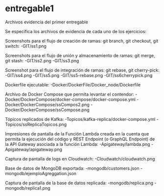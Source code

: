 # entregable1
Archivos evidencia del primer entregable

Se especifica los archivos de evidencia de cada uno de los ejercicios:

Screenshots para el flujo de creación de ramas: git branch, git checkout, git switch:
-GIT/ss1.png

Screenshots para el flujo de unión y almacenamiento de ramas: git merge, git stash:
-GIT/ss2.png
-GIT/ss3.png

Screenshot para el flujo de integración de ramas: git rebase, git cherry-pick:
-GIT/ss4.png
-GIT/ss5.png
-GIT/ss5-rebase.png
-GIT/ss6cherrypick.png

Dockerfile ejecutable:
-Docker/DockerFile/Docker_node/Dockerfile

Archivo de Docker Compose que permita levantar el contendor:
-Docker/DockerCompose/docker-compose/docker-compose.yml
-Docker/DockerCompose/ssCompos2.png
-Docker/DockerCompose/ssCompose.png

Tópicos replicados de Kafka:
-Topicos/kafka-replica/docker-compose.yml
-Topicos/ssReplicaTopicos.png

Impresiones de pantalla de la Función Lambda creada en la cuenta que permita la ejecución del código y REST Endpoint (o GraphQL Endpoint) de la API Gateway asociada a la función Lambda:
-Apigateway/lambda.png
-Apigateway/apigateway.png

Captura de pantalla de logs en Cloudwatch:
-Cloudwatch/cloudwatch.png

Base de datos de MongoDB exportada:
-mongodb/customers.json
-mongodb/ejemploAgreggation.json

Captura de pantalla de la base de datos replicada:
-mongodb/replica.png
-mongodb/replica1.png


